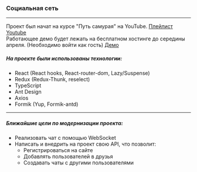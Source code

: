 ### Социальная сеть
----------

Проект был начат на курсе "Путь самурая" на YouTube. 
[Плейлист Youtube](https://www.youtube.com/playlist?list=PLcvhF2Wqh7DNVy1OCUpG3i5lyxyBWhGZ8) <br/>
Работающее демо будет лежать на бесплатном хостинге до середины апреля. (Необходимо войти как гость)
[Демо](http://f0629276.xsph.ru/)

##### На проекте были использованы технологии:
* React (React hooks, React-router-dom, Lazy/Suspense)
* Redux (Redux-Thunk, reselect)
* TypeScript
* Ant Design
* Axios
* Formik (Yup, Formik-antd)

-----------

##### Ближайшие цели по модернизации проекта:

* Реализовать чат с помощью WebSocket
* Написать и внедрить на проект свою API, что позволит:
  * Регистрироваться на сайте
  * Добавлять пользователей в друзья
  * Создавать чаты с другими пользователями